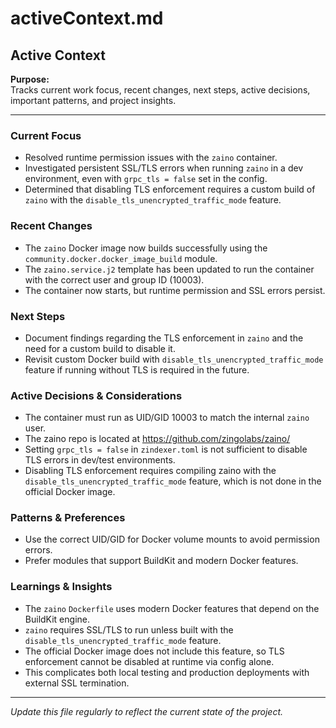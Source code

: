 # activeContext.md

## Active Context

**Purpose:**  
Tracks current work focus, recent changes, next steps, active decisions, important patterns, and project insights.

---

### Current Focus
- Resolved runtime permission issues with the `zaino` container.
- Investigated persistent SSL/TLS errors when running `zaino` in a dev environment, even with `grpc_tls = false` set in the config.
- Determined that disabling TLS enforcement requires a custom build of `zaino` with the `disable_tls_unencrypted_traffic_mode` feature.
### Recent Changes
- The `zaino` Docker image now builds successfully using the `community.docker.docker_image_build` module.
- The `zaino.service.j2` template has been updated to run the container with the correct user and group ID (10003).
- The container now starts, but runtime permission and SSL errors persist.

### Next Steps
- Document findings regarding the TLS enforcement in `zaino` and the need for a custom build to disable it.
- Revisit custom Docker build with `disable_tls_unencrypted_traffic_mode` feature if running without TLS is required in the future.
### Active Decisions & Considerations
- The container must run as UID/GID 10003 to match the internal `zaino` user.
- The zaino repo is located at https://github.com/zingolabs/zaino/
- Setting `grpc_tls = false` in `zindexer.toml` is not sufficient to disable TLS errors in dev/test environments.
- Disabling TLS enforcement requires compiling zaino with the `disable_tls_unencrypted_traffic_mode` feature, which is not done in the official Docker image.
### Patterns & Preferences
- Use the correct UID/GID for Docker volume mounts to avoid permission errors.
- Prefer modules that support BuildKit and modern Docker features.

### Learnings & Insights
- The `zaino` `Dockerfile` uses modern Docker features that depend on the BuildKit engine.
- `zaino` requires SSL/TLS to run unless built with the `disable_tls_unencrypted_traffic_mode` feature.
- The official Docker image does not include this feature, so TLS enforcement cannot be disabled at runtime via config alone.
- This complicates both local testing and production deployments with external SSL termination.
---

*Update this file regularly to reflect the current state of the project.*
